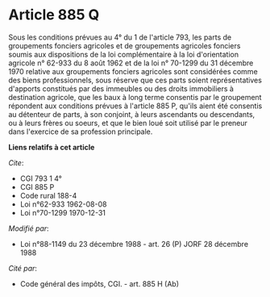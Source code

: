 # Article 885 Q

Sous les conditions prévues au 4° du 1 de l'article 793, les parts de groupements fonciers agricoles et de groupements
agricoles fonciers soumis aux dispositions de la loi complémentaire à la loi d'orientation agricole n° 62-933 du 8 août 1962
et de la loi n° 70-1299 du 31 décembre 1970 relative aux groupements fonciers agricoles sont considérées comme des biens
professionnels, sous réserve que ces parts soient représentatives d'apports constitués par des immeubles ou des droits
immobiliers à destination agricole, que les baux à long terme consentis par le groupement répondent aux conditions prévues à
l'article 885 P, qu'ils aient été consentis au détenteur de parts, à son conjoint, à leurs ascendants ou descendants, ou à
leurs frères ou soeurs, et que le bien loué soit utilisé par le preneur dans l'exercice de sa profession principale.

**Liens relatifs à cet article**

_Cite_:

  - CGI 793 1 4°
  - CGI 885 P
  - Code rural 188-4
  - Loi n°62-933 1962-08-08
  - Loi n°70-1299 1970-12-31

_Modifié par_:

  - Loi n°88-1149 du 23 décembre 1988 - art. 26 (P) JORF 28 décembre 1988

_Cité par_:

  - Code général des impôts, CGI. - art. 885 H (Ab)
